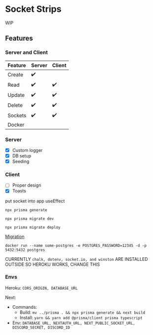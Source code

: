 # Socket Strips

WIP

## Features

### Server and Client

Feature | Server | Client |
:------------ | :-------------| :-------------|
Create | :heavy_check_mark: |   |
Read | :heavy_check_mark: |  :heavy_check_mark: |
Update | :heavy_check_mark: |  :heavy_check_mark: |
Delete | :heavy_check_mark: |  :heavy_check_mark: |
Sockets | :heavy_check_mark: |  :heavy_check_mark: |
Docker |  |   |

### Server

* [x] Custom logger
* [x] DB setup
* [x] Seeding

### Client

* [ ] Proper design
* [x] Toasts

put socket into app useEffect

`npx prisma generate`

`npx prisma migrate dev`

`npx prisma migrate deploy`

[Migration](https://www.prisma.io/docs/concepts/components/prisma-migrate#production-and-testing-environments)

`docker run --name some-postgres -e POSTGRES_PASSWORD=12345 -d -p 5432:5432 postgres`

CURRENTLY `chalk, dotenv, socket.io, and winston` ARE INSTALLED OUTSIDE SO HEROKU WORKS, CHANGE THIS

### Envs

Heroku: `CORS_ORIGIN, DATABASE_URL`

Next:

* Commands:
  * Build: `mv ../prisma . && npx prisma generate && next build`
  * Install: `yarn && yarn add @prisma/client prisma typescript`
* Env: `DATABASE_URL, NEXTAUTH_URL, NEXT_PUBLIC_SOCKET_URL, DISCORD_SECRET, DISCORD_ID`
